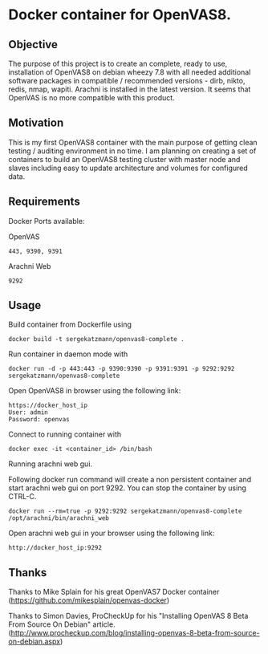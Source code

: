 # Docker container for OpenVAS8.
Objective
------------
The purpose of this project is to create an complete, ready to use, installation of OpenVAS8 on debian wheezy 7.8 with all needed additional software packages in compatible / recommended versions - dirb, nikto, redis, nmap, wapiti. Arachni is installed in the latest version. It seems that OpenVAS is no more compatible with this product.

Motivation
------------
This is my first OpenVAS8 container with the main purpose of getting clean testing / auditing environment in no time.
I am planning on creating a set of containers to build an OpenVAS8 testing cluster with master node and slaves including easy to update architecture and volumes for configured data.

Requirements
------------
Docker
Ports available: 

OpenVAS
```
443, 9390, 9391
```
Arachni Web
```
9292
```
Usage
-----

Build container from Dockerfile using
```
docker build -t sergekatzmann/openvas8-complete .
```

Run container in daemon mode with
```
docker run -d -p 443:443 -p 9390:9390 -p 9391:9391 -p 9292:9292 sergekatzmann/openvas8-complete
```

Open OpenVAS8 in browser using the following link:
```
https://docker_host_ip
User: admin
Password: openvas
```

Connect to running container with
```
docker exec -it <container_id> /bin/bash
```

Running arachni web gui.

Following docker run command will create a non persistent container and start arachni web gui on port 9292. You can stop the container by using CTRL-C.
```
docker run --rm=true -p 9292:9292 sergekatzmann/openvas8-complete /opt/arachni/bin/arachni_web
```
Open arachni web gui in your browser using the following link:
```
http://docker_host_ip:9292
```

Thanks
------
Thanks to Mike Splain for his great OpenVAS7 Docker container (https://github.com/mikesplain/openvas-docker)

Thanks to  Simon Davies, ProCheckUp for his "Installing OpenVAS 8 Beta From Source On Debian" article. (http://www.procheckup.com/blog/installing-openvas-8-beta-from-source-on-debian.aspx)
